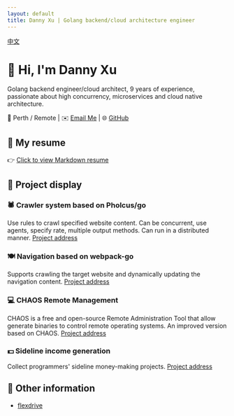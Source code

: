 ```yaml
---
layout: default
title: Danny Xu | Golang backend/cloud architecture engineer
---
```

[中文](index.zh.md)
# 👋 Hi, I'm Danny Xu

Golang backend engineer/cloud architect, 9 years of experience, passionate about high concurrency, microservices and cloud native architecture.

📍 Perth / Remote | ✉️ [Email Me](mailto:Dannyxuweb3@gmail.com) | 🌐 [GitHub](https://github.com/dannyxweb3)

## 🧾 My resume
👉 [Click to view Markdown resume](./CV.en.s.md) 

## 🔧 Project display

### 🕷️ Crawler system based on Pholcus/go
Use rules to crawl specified website content. Can be concurrent, use agents, specify rate, multiple output methods. Can run in a distributed manner. [Project address](https://github.com/dannyxweb3/pholcusrules)

### 🍽 Navigation based on webpack-go
Supports crawling the target website and dynamically updating the navigation content. [Project address](https://github.com/dannyxweb3/webpack-go)

### 💻 CHAOS Remote Management
CHAOS is a free and open-source Remote Administration Tool that allow generate binaries to control remote operating systems. An improved version based on CHAOS. [Project address](https://github.com/dannyxweb3/CHAOS)

### 💵 Sideline income generation
Collect programmers' sideline money-making projects. [Project address](https://github.com/dannyxweb3/earningtacts)

## 📄 Other information
- [flexdrive](https://github.com/uxff/flexdrive)
